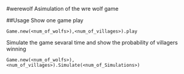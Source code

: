 #werewolf
Asimulation of the wre wolf game

##Usage
Show one game play
```
Game.new(<num_of_wolfs>),<num_of_villages>).play
```
 Simulate the game sevaral time and show the probability of villagers winning
```
Game.new(<num_of_wolfs>),<num_of_villages>).Simulate(<num_of_Simulations>)
